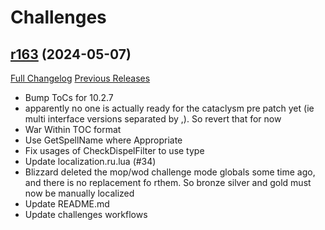 # <DBM Mod> Challenges

## [r163](https://github.com/DeadlyBossMods/DBM-Challenges/tree/r163) (2024-05-07)
[Full Changelog](https://github.com/DeadlyBossMods/DBM-Challenges/compare/r162...r163) [Previous Releases](https://github.com/DeadlyBossMods/DBM-Challenges/releases)

- Bump ToCs for 10.2.7  
- apparently no one is actually ready for the cataclysm pre patch yet (ie multi interface versions separated by ,). So revert that for now  
- War Within TOC format  
- Use GetSpellName where Appropriate  
- Fix usages of CheckDispelFilter to use type  
- Update localization.ru.lua (#34)  
- Blizzard deleted the mop/wod challenge mode globals some time ago, and there is no replacement fo rthem. So bronze silver and gold must now be manually localized  
- Update README.md  
- Update challenges workflows  
